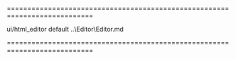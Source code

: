 ===========================================================================
<!--module-->ui/html_editor<!--/module-->
<!--export-->default<!--/export-->
<!--inherits-->..\Editor\Editor.md<!--/inherits-->
===========================================================================

<!--shortDescription-->

<!--/shortDescription-->

<!--fullDescription-->

<!--/fullDescription-->